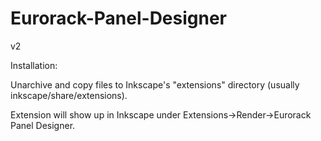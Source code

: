 # Eurorack-Panel-Designer

v2

Installation:

Unarchive and copy files to Inkscape's "extensions" directory (usually inkscape/share/extensions).

Extension will show up in Inkscape under Extensions->Render->Eurorack Panel Designer.
